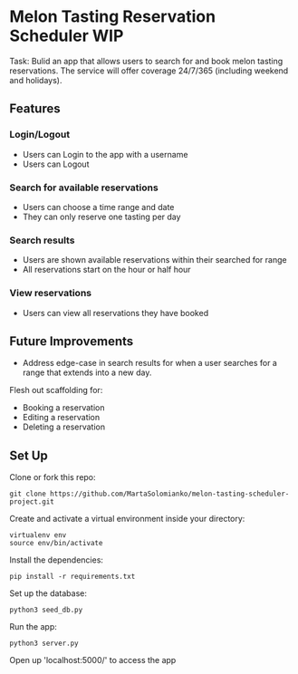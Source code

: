 # Melon Tasting Reservation Scheduler WIP
Task: Bulid an app that allows users to search for and book melon tasting reservations. The service will offer coverage 24/7/365 (including weekend and holidays).

## Features
### Login/Logout
* Users can Login to the app with a username
* Users can Logout

### Search for available reservations
* Users can choose a time range and date
* They can only reserve one tasting per day

### Search results
* Users are shown available reservations within their searched for range
* All reservations start on the hour or half hour

### View reservations
* Users can view all reservations they have booked

## Future Improvements
* Address edge-case in search results for when a user searches for a range that extends into a new day.

Flesh out scaffolding for: 
* Booking a reservation
* Editing a reservation
* Deleting a reservation

## Set Up
Clone or fork this repo: 
```
git clone https://github.com/MartaSolomianko/melon-tasting-scheduler-project.git
```
Create and activate a virtual environment inside your directory:
```
virtualenv env
source env/bin/activate
```
Install the dependencies:
```
pip install -r requirements.txt
```
Set up the database:
```
python3 seed_db.py
```
Run the app:
```
python3 server.py
```
Open up 'localhost:5000/' to access the app